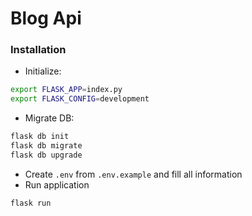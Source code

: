 # Blog Api

### Installation
- Initialize:
```bash
export FLASK_APP=index.py
export FLASK_CONFIG=development
```
- Migrate DB:
```bash
flask db init
flask db migrate
flask db upgrade
```
- Create `.env` from `.env.example` and fill all information
- Run application
```
flask run
```